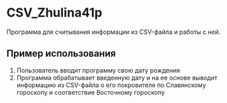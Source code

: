 # CSV_Zhulina41p
Программа для считывания информации из CSV-файла и работы с ней. <br/>

## Пример использования
1. Пользователь вводит программу свою дату рождения
2. Программа обрабатывает введенную дату и на ее основе выводит информацию из CSV-файла о его покровителе по Славянскому гороскопу и соответствие Восточному гороскопу
